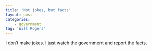 ```yaml
---
title: 'Not jokes, but facts'
layout: post
categories:
    - government
tag: 'Will Rogers'
---
```


I don’t make jokes. I just watch the government and report the facts.